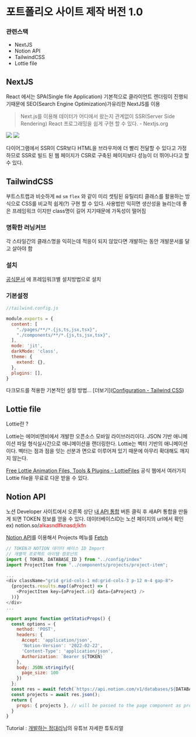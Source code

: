 # 포트폴리오 사이트 제작 버전 1.0

### 관련스택

* NextJS
* Notion API
* TailwindCSS
* Lottie file



## NextJS 

React 에서는 SPA(Single file Application) 기본적으로 클라이언트 렌더링이 진행되기때문에 SEO(Search Engine Optimization)가유리한 NextJS를 이용



> Next.js를 이용해 데이터가 어디에서 왔는지 관계없이 SSR(Server Side Rendering) React 프로그래밍을 쉽게 구현 할 수 있다. - Nextjs.org

<img src="https://blog.logrocket.com/wp-content/uploads/2019/06/ssr-explanation.png">



<img src="https://blog.logrocket.com/wp-content/uploads/2019/06/csr-explanation.png">

다이어그램에서 SSR이 CSR보다 HTML을 브라우저에 더 빨리 전달할 수 있다고 가정하므로 SSR로 빌드 된 웹 페이지가 CSR로 구축된 페이지보다 성능이 더 뛰어나다고 할 수 있다.

## TailwindCSS

부트스트랩과 비슷하게 `md` `sm` `flex` 와 같이 미리 셋팅된 유틸리티 클래스를 활용하는 방식으로 CSS를 비교적 쉽게(?) 구현 할 수 있다. 사용법만 익히면 생산성을 늘리는데 좋은 프레임워크 이지만 class명이 길어 지기때문에 가독성이 떨어짐

### 명확한 러닝커브

각 스타일간의 클래스명을 익히는데 적응이 되지 않았다면 개발하는 동안 개발문서를 달고 살아야 함

### 설치

[공식문서](https://tailwindcss.com/docs/installation/framework-guides) 에 프레임워크별 설치방법으로 설치

### 기본설정

```javascript
//tailwind.config.js

module.exports = {
  content: [
    "./pages/**/*.{js,ts,jsx,tsx}",
    "./components/**/*.{js,ts,jsx,tsx}",
  ],
  mode: 'jit',
  darkMode: 'class',
  theme: {
    extend: {},
  },
  plugins: [],
}
```

다크모드를 적용한 기본적인 설정 방법... [더보기]([Configuration - Tailwind CSS](https://tailwindcss.com/docs/configuration))

## Lottie file

Lottie란 ?

Lottie는 에어비엔비에서 개발한 오픈소스 모바일 라이브러리이다. JSON 기반 애니메이션 파일 형식실시간으로 애니메이션을 랜더링한다. Lottie는 벡터 기반의 애니메이션이다. 벡터는 점과 점을 잇는 선분과 면으로 이루어져 있기 때문에 아무리 확대해도 깨지지 않는다.

[Free Lottie Animation Files, Tools & Plugins - LottieFiles](https://lottiefiles.com/) 공식 웹에서 여러가지 Lottie file을 무료로 다운 받을 수 있다.



## Notion API

노션 Developer 사이트에서 오른쪽 상단 [내 API 통합](https://www.notion.so/my-integrations) 버튼 클릭 후 새API 통합을 만들게 되면 TOKEN 정보를 얻을 수 있다.
데이터베이스ID는 노션 페이지의 url에서 확인 ex) notion.so/<span style="color:red">alkasndlfknasd;lkfn</span>

[Notion API](https://developers.notion.com/reference/retrieve-a-database)를 이용해서 Projects 메뉴를 [Fetch](https://nextjs.org/docs/basic-features/data-fetching/get-server-side-props)  

```javascript
// TOKEN과 NOTION 데이터 베이스 ID Import
// 개별적 프로젝트 아이템 컴포넌트
import { TOKEN, DATABASE_ID } from "../config/index"
import ProjectItem from "../components/projects/project-item";

...
<div className="grid grid-cols-1 md:grid-cols-3 p-12 m-4 gap-8">
  {projects.results.map((aProject) => (
    <ProjectItem key={aProject.id} data={aProject} />
  ))}
</div>
...

export async function getStaticProps() {
  const options = {
    method: 'POST',
    headers: {
      Accept: 'application/json',
      'Notion-Version': '2022-02-22',
      'Content-Type': 'application/json',
      Authorization: `Bearer ${TOKEN}`
    },
    body: JSON.stringify({
      page_size: 100
    })
  };
  const res = await fetch(`https://api.notion.com/v1/databases/${DATABASE_ID}/query`, options)
  const projects = await res.json();
  return {
    props: { projects }, // will be passed to the page component as props
  }
}
```



Tutorial : [개발하는 정대리](https://youtu.be/KvoFvmu5eRo )님의 유튜브 자세한 튜토리얼 